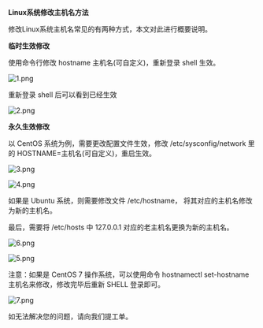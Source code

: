**Linux系统修改主机名方法**

修改Linux系统主机名常见的有两种方式，本文对此进行概要说明。

**临时生效修改**

使用命令行修改 hostname 主机名(可自定义)，重新登录 shell 生效。

![1.png](https://img1.jcloudcs.com/cms/282e5ae8-41e5-457e-aa7f-7c84e1cb5aaa20170808112615.png)

重新登录 shell 后可以看到已经生效

![2.png](https://img1.jcloudcs.com/cms/00549eb3-ed08-4d52-9a77-d85d8873efe120170808112648.png)

**永久生效修改**

以 CentOS 系统为例，需要更改配置文件生效，修改 /etc/sysconfig/network 里的 HOSTNAME=主机名(可自定义)，重启生效。

![3.png](https://img1.jcloudcs.com/cms/a145f69e-b99c-49bf-b044-a58f280eab3620170808112742.png)

![4.png](https://img1.jcloudcs.com/cms/01c4cf7a-49c5-40b7-aab4-dbb410c00eba20170808112826.png)

如果是 Ubuntu 系统，则需要修改文件 /etc/hostname， 将其对应的主机名修改为新的主机名。

最后，需要将 /etc/hosts 中 127.0.0.1 对应的老主机名更换为新的主机名。

![6.png](https://img1.jcloudcs.com/cms/ad8b3ad8-2b5c-4580-ae90-7c6859b6f80020170808113007.png)

![5.png](https://img1.jcloudcs.com/cms/d79dd5b1-938c-49ac-a196-87baf1aff10020170808112922.png)

注意：如果是 CentOS 7 操作系统，可以使用命令 hostnamectl set-hostname 主机名来修改，修改完毕后重新 SHELL 登录即可。

![7.png](https://img1.jcloudcs.com/cms/a4857dca-5169-429f-88c0-47a8e0729f7720170808113106.png)

如无法解决您的问题，请向我们提工单。